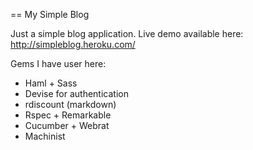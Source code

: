 == My Simple Blog

Just a simple blog application.
Live demo available here: http://simpleblog.heroku.com/

Gems I have user here:
- Haml + Sass
- Devise for authentication
- rdiscount (markdown)
- Rspec + Remarkable
- Cucumber + Webrat
- Machinist
